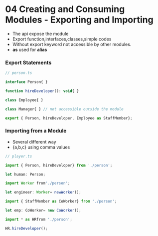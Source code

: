 # 04 Creating and Consuming Modules - Exporting and Importing

- The api expose the module
- Export function,interfaces,classes,simple codes
- Without export keyword not accessible by other modules.
- **as** used for **alias**

### Export Statements

```javascript
// person.ts

interface Person{ }

function hireDeveloper(): void{ }

class Employee{ }

class Manager{ } // not accessible outside the module

export { Person, hireDeveloper, Employee as StaffMember};
```
### Importing from a Module

- Several different way
- {a,b,c} using comma values

```javascript
// player.ts

import { Person, hireDeveloper} from './person';

let human: Person;

import Worker from'./person';

let engineer: Worker= newWorker();

import { StaffMember as CoWorker} from './person';

let emp: CoWorker= new CoWorker();

import * as HRfrom './person';

HR.hireDeveloper();

```